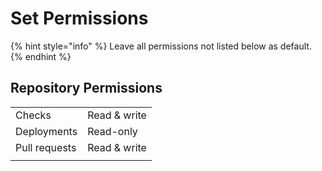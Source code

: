 # Set Permissions

{% hint style="info" %}
Leave all permissions not listed below as default.
{% endhint %}

## Repository Permissions

|  |  |
| :--- | :--- |
| Checks | Read & write |
| Deployments | Read-only |
| Pull requests | Read & write |
|  |  |



